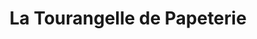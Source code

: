 ---
title: "La Tourangelle de Papeterie"
url: /tours/la-tourangelle-de-papeterie/
shop: Schreibwaren
---